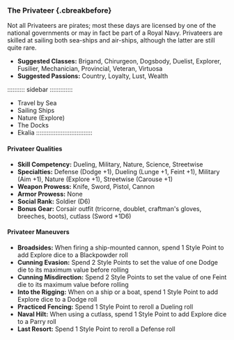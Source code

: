 ### The Privateer  {.cbreakbefore}

Not all Privateers are pirates; most these days are licensed by one of
the national governments or may in fact be part of a Royal Navy.
Privateers are skilled at sailing both sea-ships and air-ships, although
the latter are still quite rare.

- **Suggested Classes:** Brigand, Chirurgeon, Dogsbody, Duelist, Explorer, Fusilier, Mechanician, Provincial, Veteran, Virtuosa
- **Suggested Passions:** Country, Loyalty, Lust, Wealth

:::::::::: sidebar :::::::::::::
- Travel by Sea
- Sailing Ships
- Nature (Explore)
- The Docks
- Ekalia
::::::::::::::::::::::::::::::::

#### Privateer Qualities

- **Skill Competency:** Dueling, Military, Nature, Science, Streetwise
- **Specialties:** Defense (Dodge +1), Dueling (Lunge +1, Feint +1), Military (Aim +1), Nature (Explore +1), Streetwise (Carouse +1)
- **Weapon Prowess:** Knife, Sword, Pistol, Cannon
- **Armor Prowess:** None
- **Social Rank:** Soldier (D6)
- **Bonus Gear:** Corsair outfit (tricorne, doublet, craftman's gloves, breeches, boots), cutlass (Sword +1D6)

#### Privateer Maneuvers

- **Broadsides:** When firing a ship-mounted cannon, spend 1 Style Point to add Explore dice to a Blackpowder roll
- **Cunning Evasion:** Spend 2 Style Points to set the value of one Dodge die to its maximum value before rolling
- **Cunning Misdirection:** Spend 2 Style Points to set the value of one Feint die to its maximum value before rolling
- **Into the Rigging:** When on a ship or a boat, spend 1 Style Point to add Explore dice to a Dodge roll
- **Practiced Fencing:** Spend 1 Style Point to reroll a Dueling roll
- **Naval Hilt:** When using a cutlass, spend 1 Style Point to add Explore dice to a Parry roll
- **Last Resort:** Spend 1 Style Point to reroll a Defense roll

